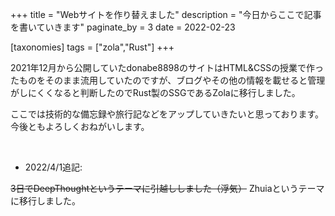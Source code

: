 +++
title = "Webサイトを作り替えました"
description = "今日からここで記事を書いていきます"
paginate_by = 3
date = 2022-02-23

[taxonomies]
tags = ["zola","Rust"]
+++

2021年12月から公開していたdonabe8898のサイトはHTML&CSSの授業で作ったものをそのまま流用していたのですが、ブログやその他の情報を載せると管理がしにくくなると判断したのでRust製のSSGであるZolaに移行しました。

ここでは技術的な備忘録や旅行記などをアップしていきたいと思っております。
今後ともよろしくおねがいします。

<br>

- 2022/4/1追記:

~~3日でDeepThoughtというテーマに引越ししました（浮気）~~
Zhuiaというテーマに移行しました。

